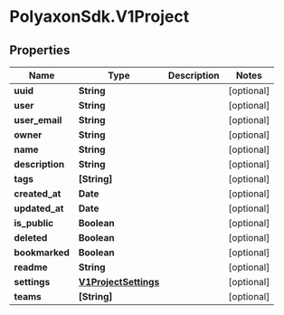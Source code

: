 # PolyaxonSdk.V1Project

## Properties

Name | Type | Description | Notes
------------ | ------------- | ------------- | -------------
**uuid** | **String** |  | [optional] 
**user** | **String** |  | [optional] 
**user_email** | **String** |  | [optional] 
**owner** | **String** |  | [optional] 
**name** | **String** |  | [optional] 
**description** | **String** |  | [optional] 
**tags** | **[String]** |  | [optional] 
**created_at** | **Date** |  | [optional] 
**updated_at** | **Date** |  | [optional] 
**is_public** | **Boolean** |  | [optional] 
**deleted** | **Boolean** |  | [optional] 
**bookmarked** | **Boolean** |  | [optional] 
**readme** | **String** |  | [optional] 
**settings** | [**V1ProjectSettings**](V1ProjectSettings.md) |  | [optional] 
**teams** | **[String]** |  | [optional] 


